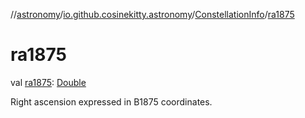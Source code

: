 //[astronomy](../../../index.md)/[io.github.cosinekitty.astronomy](../index.md)/[ConstellationInfo](index.md)/[ra1875](ra1875.md)

# ra1875

val [ra1875](ra1875.md): [Double](https://kotlinlang.org/api/latest/jvm/stdlib/kotlin/-double/index.html)

Right ascension expressed in B1875 coordinates.
